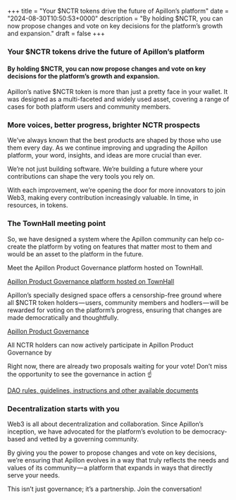 +++
title = "Your $NCTR tokens drive the future of Apillon’s platform"
date = "2024-08-30T10:50:53+0000"
description = "By holding $NCTR, you can now propose changes and vote on key decisions for the platform’s growth and expansion."
draft = false
+++

### Your $NCTR tokens drive the future of Apillon’s platform


#### By holding $NCTR, you can now propose changes and vote on key decisions for the platform’s growth and expansion.


Apillon’s native $NCTR token is more than just a pretty face in your wallet. It was designed as a multi-faceted and widely used asset, covering a range of cases for both platform users and community members.


### More voices, better progress, brighter NCTR prospects


We’ve always known that the best products are shaped by those who use them every day. As we continue improving and upgrading the Apillon platform, your word, insights, and ideas are more crucial than ever.


We’re not just building software. We’re building a future where your contributions can shape the very tools you rely on.


With each improvement, we’re opening the door for more innovators to join Web3, making every contribution increasingly valuable. In time, in resources, in tokens.


### The TownHall meeting point


So, we have designed a system where the Apillon community can help co-create the platform by voting on features that matter most to them and would be an asset to the platform in the future.


Meet the Apillon Product Governance platform hosted on TownHall.

[Apillon Product Governance platform hosted on TownHall](https://app.townhallgov.com/Apillon)

Apillon’s specially designed space offers a censorship-free ground where all $NCTR token holders — users, community members and hodlers — will be rewarded for voting on the platform’s progress, ensuring that changes are made democratically and thoughtfully.

[Apillon Product Governance](https://app.townhallgov.com/Apillon)

All NCTR holders can now actively participate in Apillon Product Governance by


Right now, there are already two proposals waiting for your vote! Don’t miss the opportunity to see the governance in action ☝️

[DAO rules, guidelines, instructions and other available documents](https://app.townhallgov.com/Apillon/post/1bb2b9982ab313a58490f63589978b39bc264f08e270bdc9451f143b710e3a83)

### Decentralization starts with you


Web3 is all about decentralization and collaboration. Since Apillon’s inception, we have advocated for the platform’s evolution to be democracy-based and vetted by a governing community.


By giving you the power to propose changes and vote on key decisions, we’re ensuring that Apillon evolves in a way that truly reflects the needs and values of its community — a platform that expands in ways that directly serve your needs.


This isn’t just governance; it’s a partnership. Join the conversation!
